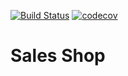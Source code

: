 [![Build Status](https://travis-ci.org/taras-alex/sales_shop.svg?branch=master)](https://travis-ci.org/taras-alex/sales_shop)
[![codecov](https://codecov.io/gh/taras-alex/sales_shop/branch/master/graph/badge.svg)](https://codecov.io/gh/taras-alex/sales_shop)
# Sales Shop
